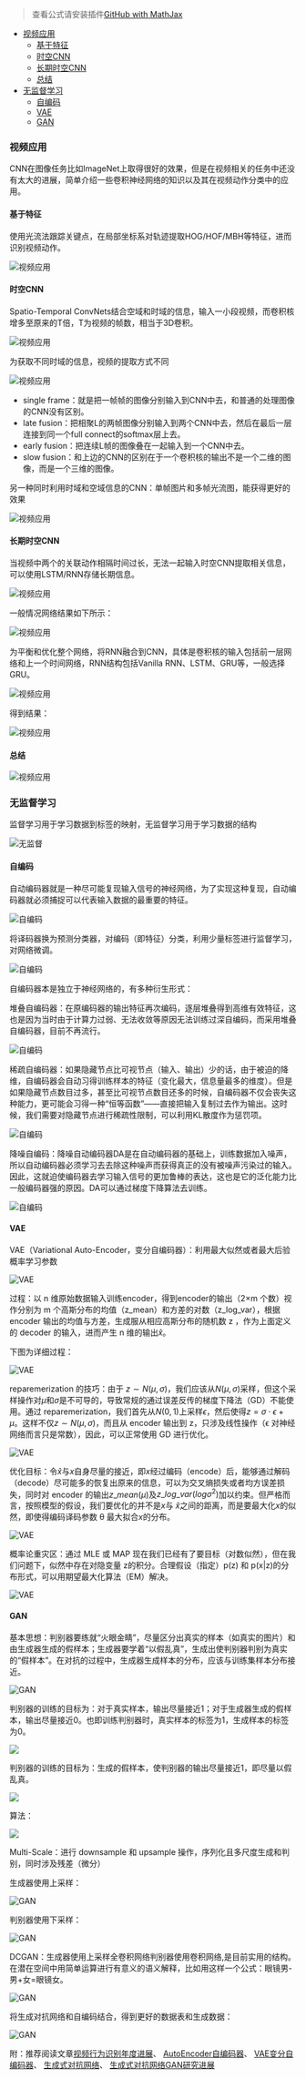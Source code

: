 > 查看公式请安装插件[GitHub with MathJax](https://chrome.google.com/webstore/detail/github-with-mathjax/ioemnmodlmafdkllaclgeombjnmnbima)
<!-- TOC -->

- [视频应用](#视频应用)
    - [基于特征](#基于特征)
    - [时空CNN](#时空cnn)
    - [长期时空CNN](#长期时空cnn)
    - [总结](#总结)
- [无监督学习](#无监督学习)
    - [自编码](#自编码)
    - [VAE](#vae)
    - [GAN](#gan)

<!-- /TOC -->
### 视频应用
CNN在图像任务比如ImageNet上取得很好的效果，但是在视频相关的任务中还没有太大的进展，简单介绍一些卷积神经网络的知识以及其在视频动作分类中的应用。
#### 基于特征
使用光流法跟踪关键点，在局部坐标系对轨迹提取HOG/HOF/MBH等特征，进而识别视频动作。

![视频应用](image/视频特征.png)

#### 时空CNN
Spatio-Temporal ConvNets结合空域和时域的信息，输入一小段视频，而卷积核增多至原来的T倍，T为视频的帧数，相当于3D卷积。

![视频应用](image/时空卷积3D.png)

为获取不同时域的信息，视频的提取方式不同

![视频应用](image/时空卷积输入.png)

- single frame：就是把一帧帧的图像分别输入到CNN中去，和普通的处理图像的CNN没有区别。
- late fusion：把相聚L的两帧图像分别输入到两个CNN中去，然后在最后一层连接到同一个full connect的softmax层上去。
- early fusion：把连续L帧的图像叠在一起输入到一个CNN中去。
- slow fusion：和上边的CNN的区别在于一个卷积核的输出不是一个二维的图像，而是一个三维的图像。

另一种同时利用时域和空域信息的CNN：单帧图片和多帧光流图，能获得更好的效果

![视频应用](image/时空卷积TS.png)

#### 长期时空CNN
当视频中两个的关联动作相隔时间过长，无法一起输入时空CNN提取相关信息，可以使用LSTM/RNN存储长期信息。

![视频应用](image/长期时空CNN.png)

一般情况网络结果如下所示：

![视频应用](image/长期时空网络.png)

为平衡和优化整个网络，将RNN融合到CNN，具体是卷积核的输入包括前一层网络和上一个时间网络，RNN结构包括Vanilla RNN、LSTM、GRU等，一般选择GRU。

![视频应用](image/长期时空RC.png)

得到结果：

![视频应用](image/长期时空RC2.png)

#### 总结

![视频应用](image/视频应用总结.png)

### 无监督学习
监督学习用于学习数据到标签的映射，无监督学习用于学习数据的结构

![无监督](image/监督VS无监督.png)

#### 自编码
自动编码器就是一种尽可能复现输入信号的神经网络，为了实现这种复现，自动编码器就必须捕捉可以代表输入数据的最重要的特征。

![自编码](image/自编码训练1.png)

将译码器换为预测分类器，对编码（即特征）分类，利用少量标签进行监督学习，对网络微调。

![自编码](image/自编码微调.png)

自编码器本是独立于神经网络的，有多种衍生形式：

堆叠自编码器：在原编码器的输出特征再次编码，逐层堆叠得到高维有效特征，这也是因为当时由于计算力过弱、无法收敛等原因无法训练过深自编码，而采用堆叠自编码器，目前不再流行。

![自编码](image/堆叠自编码器.png)

稀疏自编码器：如果隐藏节点比可视节点（输入、输出）少的话，由于被迫的降维，自编码器会自动习得训练样本的特征（变化最大，信息量最多的维度）。但是如果隐藏节点数目过多，甚至比可视节点数目还多的时候，自编码器不仅会丧失这种能力，更可能会习得一种“恒等函数”——直接把输入复制过去作为输出。这时候，我们需要对隐藏节点进行稀疏性限制，可以利用KL散度作为惩罚项。

![自编码](image/稀疏自编码.jpg)

降噪自编码：降噪自动编码器DA是在自动编码器的基础上，训练数据加入噪声，所以自动编码器必须学习去去除这种噪声而获得真正的没有被噪声污染过的输入。因此，这就迫使编码器去学习输入信号的更加鲁棒的表达，这也是它的泛化能力比一般编码器强的原因。DA可以通过梯度下降算法去训练。

![自编码](image/降噪自编码.jpg)

#### VAE
VAE（Variational Auto-Encoder，变分自编码器）：利用最大似然或者最大后验概率学习参数

![VAE](image/VAE架构.png)

过程：以 n 维原始数据输入训练encoder，得到encoder的输出（2×m 个数）视作分别为 m 个高斯分布的均值（z_mean）和方差的对数（z_log_var），根据 encoder 输出的均值与方差，生成服从相应高斯分布的随机数 z ，作为上面定义的 decoder 的输入，进而产生 n 维的输出$\hat x$。

下图为详细过程：

![VAE](image/VAE过程.png)

reparemerization 的技巧：由于 $z∼N(μ,σ)$，我们应该从$N(μ,σ)$采样，但这个采样操作对$μ$和$σ$是不可导的，导致常规的通过误差反传的梯度下降法（GD）不能使用。通过 reparemerization，我们首先从$N(0,1)$上采样$ϵ$，然后使得$z=σ⋅ϵ+μ$。这样不仅$z∼N(μ,σ)$，而且从 encoder 输出到 z，只涉及线性操作（ϵ 对神经网络而言只是常数），因此，可以正常使用 GD 进行优化。

![VAE](image/reparemerization.png)

优化目标：令$\hat x$与$x$自身尽量的接近，即$x$经过编码（encode）后，能够通过解码（decode）尽可能多的恢复出原来的信息，可以为交叉熵损失或者均方误差损失，同时对 encoder 的输出$z\_mean(μ)$及$z\_log\_var(log σ^2)$加以约束。但严格而言，按照模型的假设，我们要优化的并不是$x$与 $\hat x$之间的距离，而是要最大化$x$的似然，即使得编码译码参数 θ 最大拟合$x$的分布。

![VAE](image/VAE最大似然.png)

概率论重灾区：通过 MLE 或 MAP 现在我们已经有了要目标（对数似然），但在我们问题下，似然中存在对隐变量 z的积分。合理假设（指定）p(z) 和 p(x|z)的分布形式，可以用期望最大化算法（EM）解决。

![VAE](image/VAE优化求解.png)

#### GAN
基本思想：判别器要练就“火眼金睛”，尽量区分出真实的样本（如真实的图片）和由生成器生成的假样本；生成器要学着“以假乱真”，生成出使判别器判别为真实的“假样本”。在对抗的过程中，生成器生成样本的分布，应该与训练集样本分布接近。

![GAN](image/GAN过程.png)

判别器的训练的目标为：对于真实样本，输出尽量接近1；对于生成器生成的假样本，输出尽量接近0。也即训练判别器时，真实样本的标签为1，生成样本的标签为0。

![](image/判别器目标函数.png)

判别器的训练的目标为：生成的假样本，使判别器的输出尽量接近1，即尽量以假乱真。 

![](image/生成器目标函数.png)

算法：

![](image/GAN算法.png)

Multi-Scale：进行 downsample 和 upsample 操作，序列化且多尺度生成和判别，同时涉及残差（微分）

生成器使用上采样：

![GAN](image/GAN-MS1.png)

判别器使用下采样：

![GAN](image/GAN-MS2.png)

DCGAN：生成器使用上采样全卷积网络判别器使用卷积网络,是目前实用的结构。在潜在空间中用简单运算进行有意义的语义解释，比如用这样一个公式：眼镜男-男+女=眼镜女。

![GAN](image/DCGAN.png)

将生成对抗网络和自编码结合，得到更好的数据表和生成数据：

![GAN](image/GAN和AE.png)

附：推荐阅读文章[视频行为识别年度进展](https://zhuanlan.zhihu.com/p/27415472)、 [AutoEncoder自编码器](http://blog.csdn.net/u010555688/article/details/24438311)、 [VAE变分自编码器](http://blog.csdn.net/jackytintin/article/details/53641885)、 [生成式对抗网络](http://blog.csdn.net/JackyTintin/article/details/61908718)、 [ 生成式对抗网络GAN研究进展](http://blog.csdn.net/solomon1558/article/details/52537114)